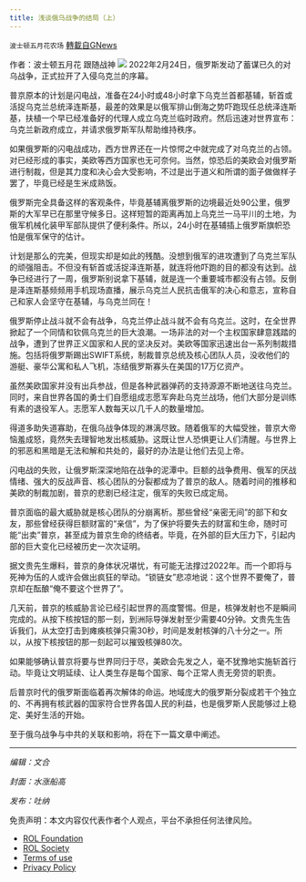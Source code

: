 ```yaml
---
title: 浅谈俄乌战争的结局（上）
---
```

`波士顿五月花农场` [轉載自GNews](https://gnews.org/zh-hans/2100968/)

作者：波士顿五月花 跟随战神
![](https://assets.gnews.org/wp-content/uploads/2022/03/0010B776-F4E8-49ED-B56B-A033474E202D.jpg)
2022年2月24日，俄罗斯发动了蓄谋已久的对乌战争，正式拉开了入侵乌克兰的序幕。

普京原本的计划是闪电战，准备在24小时或48小时拿下乌克兰首都基辅，斩首或活捉乌克兰总统泽连斯基，最差的效果是以俄军排山倒海之势吓跑现任总统泽连斯基，扶植一个早已经准备好的代理人成立乌克兰临时政府。然后迅速对世界宣布：乌克兰新政府成立，并请求俄罗斯军队帮助维持秩序。

如果俄罗斯的闪电战成功，西方世界还在一片惊愕之中就完成了对乌克兰的占领。对已经形成的事实，美欧等西方国家也无可奈何。当然，惊恐后的美欧会对俄罗斯进行制裁，但是其力度和决心会大受影响，不过是出于道义和所谓的面子做做样子罢了，毕竟已经是生米成熟饭。

俄罗斯完全具备这样的客观条件，毕竟基辅离俄罗斯的边境最近处90公里，俄罗斯的大军早已在那里守候多日。这样短暂的距离再加上乌克兰一马平川的土地，为俄军机械化装甲军部队提供了便利条件。所以，24小时在基辅插上俄罗斯旗帜恐怕是俄军保守的估计。

计划是那么的完美，但现实却是如此的残酷。没想到俄军的进攻遭到了乌克兰军队的顽强阻击。不但没有斩首或活捉泽连斯基，就连将他吓跑的目的都没有达到。战争已经进行了一周，俄罗斯别说拿下基辅，就是连一个重要城市都没有占领。反倒是泽连斯基频频用手机现场直播，展示乌克兰人民抗击俄军的决心和意志，宣称自己和家人会坚守在基辅，与乌克兰同在！

俄罗斯停止战斗就不会有战争，乌克兰停止战斗就不会有乌克兰。这时，在全世界掀起了一个同情和钦佩乌克兰的巨大浪潮。一场非法的对一个主权国家肆意践踏的战争，遭到了世界正义国家和人民的坚决反对。美欧等国家迅速出台一系列制裁措施。包括将俄罗斯踢出SWIFT系统，制裁普京总统及核心团队人员，没收他们的游艇、豪华公寓和私人飞机，冻结俄罗斯寡头在美国的17万亿资产。

虽然美欧国家并没有出兵参战，但是各种武器弹药的支持源源不断地送往乌克兰。同时，来自世界各国的勇士们自愿组成志愿军奔赴乌克兰战场，他们大部分是训练有素的退役军人。志愿军人数每天以几千人的数量增加。

得道多助失道寡助，在俄乌战争体现的淋漓尽致。随着俄军的大幅受挫，普京大帝恼羞成怒，竟然失去理智地发出核威胁。这既让世人恐惧更让人们清醒。与世界上的邪恶和黑暗是无法和解和共处的，最好的办法是让他们去见上帝。

闪电战的失败，让俄罗斯深深地陷在战争的泥潭中。巨额的战争费用、俄军的厌战情绪、强大的反战声音、核心团队的分裂都成为了普京的敌人。随着时间的推移和美欧的制裁加剧，普京的悲剧已经注定，俄军的失败已成定局。

普京面临的最大威胁就是核心团队的分崩离析。那些曾经“亲密无间”的部下和女友，那些曾经获得巨额财富的“亲信”，为了保护将要失去的财富和生命，随时可能“出卖”普京，甚至成为普京生命的终结者。毕竟，在外部的巨大压力下，引起内部的巨大变化已经被历史一次次证明。

据文贵先生爆料，普京的身体状况堪忧，有可能无法撑过2022年。而一个即将与死神为伍的人或许会做出疯狂的举动。“锁链女”悲凉地说：这个世界不要俺了，普京却在酝酿“俺不要这个世界了”。

几天前，普京的核威胁言论已经引起世界的高度警惕。但是，核弹发射也不是瞬间完成的。从按下核按钮的那一刻，到洲际导弹发射至少需要40分钟。文贵先生告诉我们，从太空打击到瘫痪核弹只需30秒，时间是发射核弹的八十分之一。所以，从按下核按钮的那一刻起可以摧毁核弹80次。

如果能够确认普京将要与世界同归于尽，美欧会先发之人，毫不犹豫地实施斩首行动。毕竟让文明延续、让人类生存是每个国家、每个正常人责无旁贷的职责。

后普京时代的俄罗斯面临着再次解体的命运。地域庞大的俄罗斯分裂成若干个独立的、不再拥有核武器的国家符合世界各国人民的利益，也是俄罗斯人民能够过上稳定、美好生活的开始。

至于俄乌战争与中共的关联和影响，将在下一篇文章中阐述。

* * *

*编辑：文合*

*封面：水涨船高*

*发布：吐纳*

 

免责声明：本文内容仅代表作者个人观点，平台不承担任何法律风险。

- [ROL Foundation](https://rolfoundation.org/)
- [ROL Society](https://rolsociety.org/)
- [Terms of use](https://gnews.org/terms-of-use-3/)
- [Privacy Policy](https://gnews.org/privacy-policy/)
